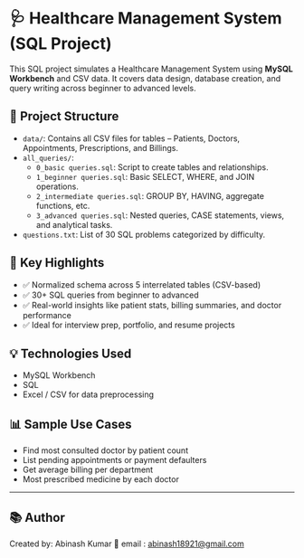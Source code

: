 
# 🩺 Healthcare Management System (SQL Project)

This SQL project simulates a Healthcare Management System using **MySQL Workbench** and CSV data. It covers data design, database creation, and query writing across beginner to advanced levels.

## 📂 Project Structure

- `data/`: Contains all CSV files for tables – Patients, Doctors, Appointments, Prescriptions, and Billings.
- `all_queries/`: 
  - `0_basic queries.sql`: Script to create tables and relationships.
  - `1_beginner queries.sql`: Basic SELECT, WHERE, and JOIN operations.
  - `2_intermediate queries.sql`: GROUP BY, HAVING, aggregate functions, etc.
  - `3_advanced queries.sql`: Nested queries, CASE statements, views, and analytical tasks.
- `questions.txt`: List of 30 SQL problems categorized by difficulty.

## 📌 Key Highlights

- ✅ Normalized schema across 5 interrelated tables (CSV-based)
- ✅ 30+ SQL queries from beginner to advanced
- ✅ Real-world insights like patient stats, billing summaries, and doctor performance
- ✅ Ideal for interview prep, portfolio, and resume projects

## 💡 Technologies Used

- MySQL Workbench  
- SQL  
- Excel / CSV for data preprocessing

## 📊 Sample Use Cases

- Find most consulted doctor by patient count
- List pending appointments or payment defaulters
- Get average billing per department
- Most prescribed medicine by each doctor

---

## 📚 Author

Created by: Abinash Kumar
📧 email : abinash18921@gmail.com  

